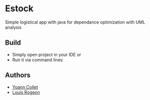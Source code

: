 # Estock
Simple logistical app with java for dependance optimization with UML analysis

## Build
* Simply open project in your IDE
or
* Run it via command lines

## Authors
* [Yoann Collet](https://github.com/YoannCollet)
* [Louis Rogeon](https://github.com/louis-rogeon)
